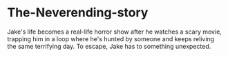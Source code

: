 # The-Neverending-story
Jake's life becomes a real-life horror show after he watches a scary movie, trapping him in a loop where he's hunted by someone and keeps reliving the same terrifying day. To escape, Jake has to something unexpected.
